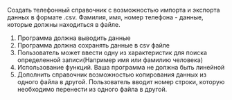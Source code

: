 Создать телефонный справочник с возможностью импорта и экспорта данных в формате .csv. Фамилия, имя, номер телефона - данные, которые должны находиться в файле.

1. Программа должна выводить данные
2. Программа должна сохранять данные в
csv файле
3. Пользователь может ввести одну из
характеристик для поиска определенной
записи(Например имя или фамилию
человека)
4. Использование функций. Ваша программа
не должна быть линейной
5. Дополнить справочник возможностью копирования данных из одного файла в другой. Пользователь вводит номер строки, которую необходимо перенести из одного файла в другой.
